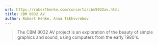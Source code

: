 ```yaml
---
url: https://roberthenke.com/concerts/cbm8032av.html
title: CBM 8032 AV
author: Robert Henke, Anna Tskhovrebov
---
```


> The CBM 8032 AV project is an exploration of the beauty of simple graphics and sound, using computers from the early 1980's.
